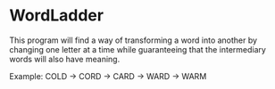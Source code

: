 # WordLadder

This program will find a way of transforming a word into another by changing one letter at a time while guaranteeing that the intermediary words will also have meaning.

Example:
COLD -> CORD -> CARD -> WARD -> WARM
